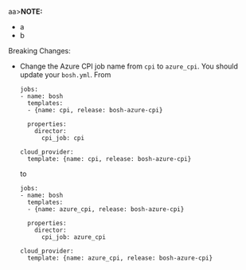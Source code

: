 aa>**NOTE:**
  * a
  * b

Breaking Changes:
- Change the Azure CPI job name from `cpi` to `azure_cpi`. You should update your `bosh.yml`.
  From

  ```
  jobs:
  - name: bosh
    templates:
    - {name: cpi, release: bosh-azure-cpi}

    properties:
      director:
        cpi_job: cpi

  cloud_provider:
    template: {name: cpi, release: bosh-azure-cpi}
  ```

  to

  ```
  jobs:
  - name: bosh
    templates:
    - {name: azure_cpi, release: bosh-azure-cpi}

    properties:
      director:
        cpi_job: azure_cpi

  cloud_provider:
    template: {name: azure_cpi, release: bosh-azure-cpi}
  ```
